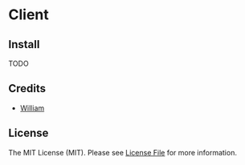 # Client

## Install

TODO

## Credits

- [William][link-author]

## License

The MIT License (MIT). Please see [License File](LICENSE.md) for more information.

[link-author]: https://github.com/williamespindola
